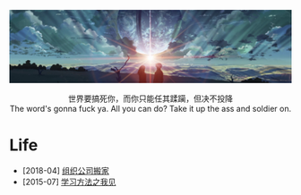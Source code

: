 [![header](../assets/header03.jpg)](https://yuenshome.github.io)

<center>世界要搞死你，而你只能任其蹂躏，但决不投降</center>  

<center>The word's gonna fuck ya. All you can do? Take it up the ass and soldier on.</center>

# Life

- [2018-04] [组织公司搬家](../timeline/2018-04/company-move)  
- [2015-07] [学习方法之我见](../timeline/2015-07/how-to-learn/)

